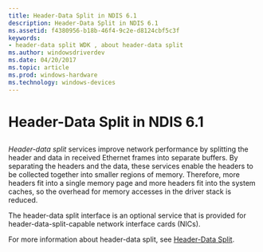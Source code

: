 ```yaml
---
title: Header-Data Split in NDIS 6.1
description: Header-Data Split in NDIS 6.1
ms.assetid: f4380956-b18b-46f4-9c2e-d8124cbf5c3f
keywords:
- header-data split WDK , about header-data split
ms.author: windowsdriverdev
ms.date: 04/20/2017
ms.topic: article
ms.prod: windows-hardware
ms.technology: windows-devices
---
```


# Header-Data Split in NDIS 6.1


## <a href="" id="ddk-header-data-split-in-ndis-6-1-ng"></a>


*Header-data split* services improve network performance by splitting the header and data in received Ethernet frames into separate buffers. By separating the headers and the data, these services enable the headers to be collected together into smaller regions of memory. Therefore, more headers fit into a single memory page and more headers fit into the system caches, so the overhead for memory accesses in the driver stack is reduced.

The header-data split interface is an optional service that is provided for header-data-split-capable network interface cards (NICs).

For more information about header-data split, see [Header-Data Split](header-data-split.md).

 

 





